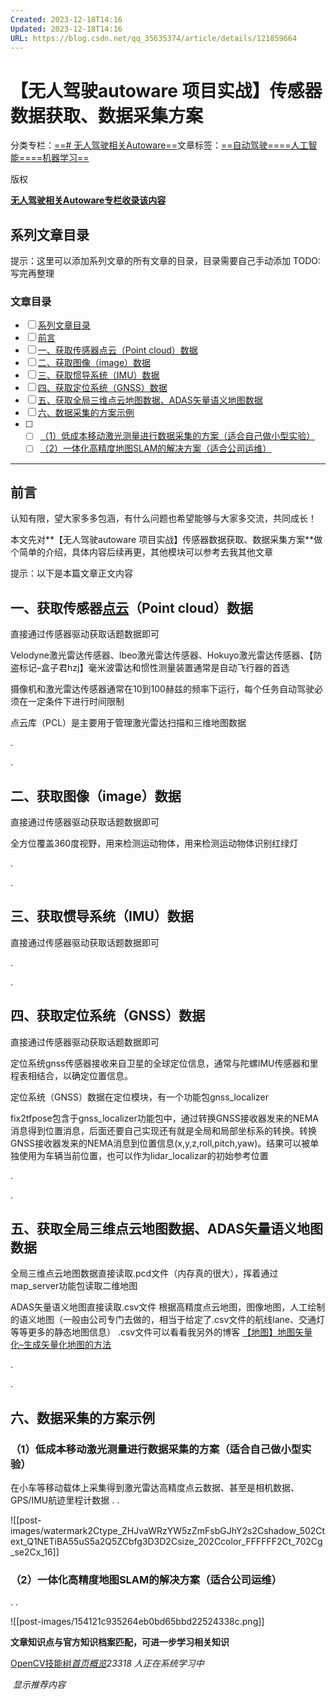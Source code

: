 ```yaml
---
Created: 2023-12-18T14:16
Updated: 2023-12-18T14:16
URL: https://blog.csdn.net/qq_35635374/article/details/121859664
---
```

# **【无人驾驶autoware 项目实战】传感器数据获取、数据采集方案**

分类专栏：[==# 无人驾驶相关Autoware==](https://blog.csdn.net/qq_35635374/category_11523328.html)文章标签：[==自动驾驶==](https://so.csdn.net/so/search/s.do?q=%E8%87%AA%E5%8A%A8%E9%A9%BE%E9%A9%B6&t=all&o=vip&s=&l=&f=&viparticle=)[==人工智能==](https://so.csdn.net/so/search/s.do?q=%E4%BA%BA%E5%B7%A5%E6%99%BA%E8%83%BD&t=all&o=vip&s=&l=&f=&viparticle=)[==机器学习==](https://so.csdn.net/so/search/s.do?q=%E6%9C%BA%E5%99%A8%E5%AD%A6%E4%B9%A0&t=all&o=vip&s=&l=&f=&viparticle=)

版权

[**无人驾驶相关Autoware**](https://blog.csdn.net/qq_35635374/category_11523328.html)[**专栏收录该内容**](https://blog.csdn.net/qq_35635374/category_11523328.html)[](https://blog.csdn.net/qq_35635374/category_11523328.html)

## **系列文章目录**

提示：这里可以添加系列文章的所有文章的目录，目录需要自己手动添加 TODO:写完再整理

### **文章目录**

- [ ] [系列文章目录](https://blog.csdn.net/qq_35635374/article/details/121859664#_0)
- [ ] [前言](https://blog.csdn.net/qq_35635374/article/details/121859664#_13)
- [ ] [一、获取传感器点云（Point cloud）数据](https://blog.csdn.net/qq_35635374/article/details/121859664#Point_cloud_24)
- [ ] [二、获取图像（image）数据](https://blog.csdn.net/qq_35635374/article/details/121859664#image_34)
- [ ] [三、获取惯导系统（IMU）数据](https://blog.csdn.net/qq_35635374/article/details/121859664#IMU_41)
- [ ] [四、获取定位系统（GNSS）数据](https://blog.csdn.net/qq_35635374/article/details/121859664#GNSS_47)
- [ ] [五、获取全局三维点云地图数据、ADAS矢量语义地图数据](https://blog.csdn.net/qq_35635374/article/details/121859664#ADAS_56)
- [ ] [六、数据采集的方案示例](https://blog.csdn.net/qq_35635374/article/details/121859664#_66)
- [ ]
    - [ ] [（1）低成本移动激光测量进行数据采集的方案（适合自己做小型实验）](https://blog.csdn.net/qq_35635374/article/details/121859664#1_67)
    - [ ] [（2）一体化高精度地图SLAM的解决方案（适合公司运维）](https://blog.csdn.net/qq_35635374/article/details/121859664#2SLAM_72)

---

## **前言**

认知有限，望大家多多包涵，有什么问题也希望能够与大家多交流，共同成长！  
  
本文先对**【无人驾驶autoware 项目实战】传感器数据获取、数据采集方案**做个简单的介绍，具体内容后续再更，其他模块可以参考去我其他文章  
  
提示：以下是本篇文章正文内容

## **一、获取传感器**[**点云**](https://so.csdn.net/so/search?q=%E7%82%B9%E4%BA%91&spm=1001.2101.3001.7020)**（Point cloud）数据**

直接通过传感器驱动获取话题数据即可

Velodyne激光雷达传感器、Ibeo激光雷达传感器、Hokuyo激光雷达传感器、【防盗标记–盒子君hzj】毫米波雷达和惯性测量装置通常是自动飞行器的首选

摄像机和激光雷达传感器通常在10到100赫兹的频率下运行，每个任务自动驾驶必须在一定条件下进行时间限制

点云库（PCL）是主要用于管理激光雷达扫描和三维地图数据

.

.

## **二、获取图像（image）数据**

直接通过传感器驱动获取话题数据即可  
  
全方位覆盖360度视野，用来检测运动物体，用来检测运动物体识别红绿灯  
  
.  
  
.

## **三、获取惯导系统（IMU）数据**

直接通过传感器驱动获取话题数据即可  
  
.  
  
.

## **四、获取定位系统（GNSS）数据**

直接通过传感器驱动获取话题数据即可  
  
定位系统gnss传感器接收来自卫星的全球定位信息，通常与陀螺IMU传感器和里程表相结合，以确定位置信息。  
  
定位系统（GNSS）数据在定位模块，有一个功能包gnss_localizer  
  
fix2tfpose包含于gnss_localizer功能包中，通过转换GNSS接收器发来的NEMA消息得到位置消息，后面还要自己实现还有就是全局和局部坐标系的转换。转换GNSS接收器发来的NEMA消息到位置信息(x,y,z,roll,pitch,yaw)。结果可以被单独使用为车辆当前位置，也可以作为lidar_localizar的初始参考位置  
  
.  
  
.

## **五、获取全局三维点云地图数据、ADAS矢量语义地图数据**

全局三维点云地图数据直接读取.pcd文件（内存真的很大），挥着通过map_server功能包读取二维地图

ADAS矢量语义地图直接读取.csv文件 根据高精度点云地图，图像地图，人工绘制的语义地图（一般由公司专门去做的，相当于给定了.csv文件的航线lane、交通灯等等更多的静态地图信息） .csv文件可以看看我另外的博客 [【地图】地图矢量化–生成矢量化地图的方法](https://blog.csdn.net/qq_35635374/article/details/120920983)

.

.

## **六、数据采集的方案示例**

### **（1）低成本移动激光测量进行数据采集的方案（适合自己做小型实验）**

在小车等移动载体上采集得到激光雷达高精度点云数据、甚至是相机数据、GPS/IMU航迹里程计数据 . .

![[post-images/watermark2Ctype_ZHJvaWRzYW5zZmFsbGJhY2s2Cshadow_502Ctext_Q1NETiBA55uS5a2Q5ZCbfg3D3D2Csize_202Ccolor_FFFFFF2Ct_702Cg_se2Cx_16]]

### **（2）一体化高精度地图SLAM的解决方案（适合公司运维）**

. .

![[post-images/154121c935264eb0bd65bbd22524338c.png]]

**文章知识点与官方知识档案匹配，可进一步学习相关知识**

[OpenCV技能树](https://edu.csdn.net/skill/opencv/?utm_source=csdn_ai_skill_tree_blog)[_首页_](https://edu.csdn.net/skill/opencv/?utm_source=csdn_ai_skill_tree_blog)[_概览_](https://edu.csdn.net/skill/opencv/?utm_source=csdn_ai_skill_tree_blog)_23318_ _人正在系统学习中_

 _显示推荐内容_